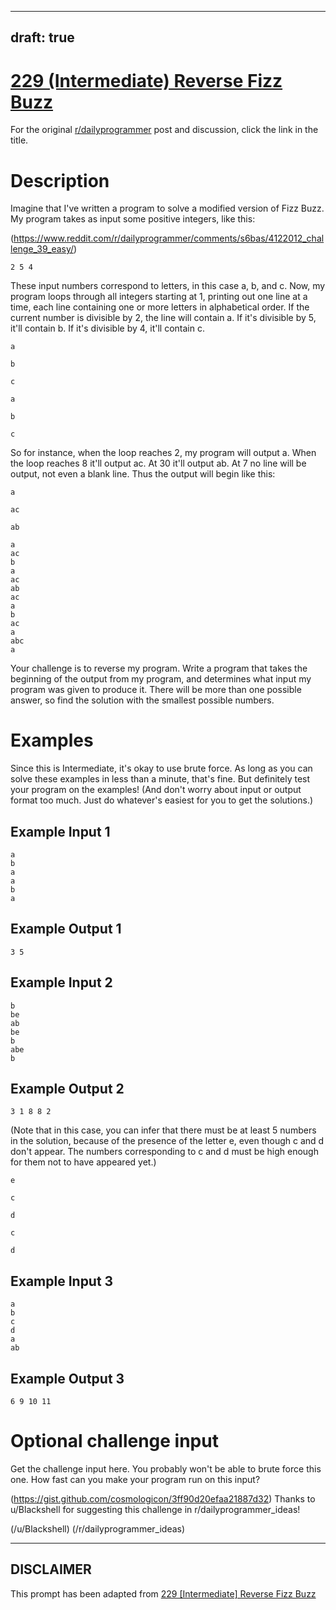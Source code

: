 ---
draft: true
----

# [229 (Intermediate) Reverse Fizz Buzz](https://www.reddit.com/r/dailyprogrammer/comments/3iimw3/20150826_challenge_229_intermediate_reverse_fizz/)

For the original [r/dailyprogrammer](https://www.reddit.com/r/dailyprogrammer/) post and discussion, click the link in the title.

# Description
Imagine that I've written a program to solve a modified version of Fizz Buzz. My program takes as input some positive integers, like this:

(https://www.reddit.com/r/dailyprogrammer/comments/s6bas/4122012_challenge_39_easy/)

```
2 5 4
```
These input numbers correspond to letters, in this case a, b, and c. Now, my program loops through all integers starting at 1, printing out one line at a time, each line containing one or more letters in alphabetical order. If the current number is divisible by 2, the line will contain a. If it's divisible by 5, it'll contain b. If it's divisible by 4, it'll contain c.


```
a
```

```
b
```

```
c
```

```
a
```

```
b
```

```
c
```
So for instance, when the loop reaches 2, my program will output a. When the loop reaches 8 it'll output ac. At 30 it'll output ab. At 7 no line will be output, not even a blank line. Thus the output will begin like this:


```
a
```

```
ac
```

```
ab
```

```
a
ac
b
a
ac
ab
ac
a
b
ac
a
abc
a
```
Your challenge is to reverse my program. Write a program that takes the beginning of the output from my program, and determines what input my program was given to produce it. There will be more than one possible answer, so find the solution with the smallest possible numbers.

# Examples
Since this is Intermediate, it's okay to use brute force. As long as you can solve these examples in less than a minute, that's fine. But definitely test your program on the examples! (And don't worry about input or output format too much. Just do whatever's easiest for you to get the solutions.)

## Example Input 1

```
a
b
a
a
b
a
```
## Example Output 1

```
3 5
```
## Example Input 2

```
b
be
ab
be
b
abe
b
```
## Example Output 2

```
3 1 8 8 2
```
(Note that in this case, you can infer that there must be at least 5 numbers in the solution, because of the presence of the letter e, even though c and d don't appear. The numbers corresponding to c and d must be high enough for them not to have appeared yet.)


```
e
```

```
c
```

```
d
```

```
c
```

```
d
```
## Example Input 3

```
a
b
c
d
a
ab
```
## Example Output 3

```
6 9 10 11
```
# Optional challenge input
Get the challenge input here. You probably won't be able to brute force this one. How fast can you make your program run on this input?

(https://gist.github.com/cosmologicon/3ff90d20efaa21887d32)
Thanks to u/Blackshell for suggesting this challenge in r/dailyprogrammer_ideas!

(/u/Blackshell)
(/r/dailyprogrammer_ideas)

----
## **DISCLAIMER**
This prompt has been adapted from [229 [Intermediate] Reverse Fizz Buzz](https://www.reddit.com/r/dailyprogrammer/comments/3iimw3/20150826_challenge_229_intermediate_reverse_fizz/
)
